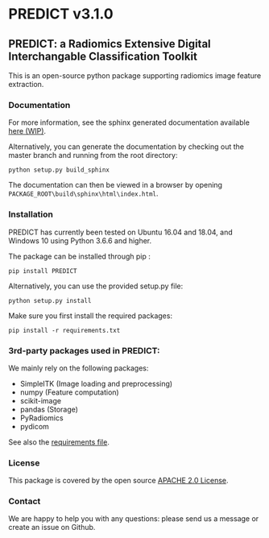 # PREDICT v3.1.0

## PREDICT: a Radiomics Extensive Digital Interchangable Classification Toolkit

This is an open-source python package supporting radiomics image feature extraction.

### Documentation

For more information, see the sphinx generated documentation available [here (WIP)](http://predict.readthedocs.io/).

Alternatively, you can generate the documentation by checking out the master branch and running from the root directory:

    python setup.py build_sphinx

The documentation can then be viewed in a browser by opening `PACKAGE_ROOT\build\sphinx\html\index.html`.

### Installation

PREDICT has currently been tested on Ubuntu 16.04 and 18.04, and Windows 10
using Python 3.6.6 and higher.

The package can be installed through pip :

    pip install PREDICT

Alternatively, you can use the provided setup.py file:

    python setup.py install

Make sure you first install the required packages:

    pip install -r requirements.txt


### 3rd-party packages used in PREDICT:
We mainly rely on the following packages:

 - SimpleITK (Image loading and preprocessing)
 - numpy (Feature computation)
 - scikit-image
 - pandas (Storage)
 - PyRadiomics
 - pydicom

See also the [requirements file](requirements.txt).

### License
This package is covered by the open source [APACHE 2.0 License](APACHE-LICENSE-2.0).

### Contact
We are happy to help you with any questions: please send us a message or create an issue on Github.
